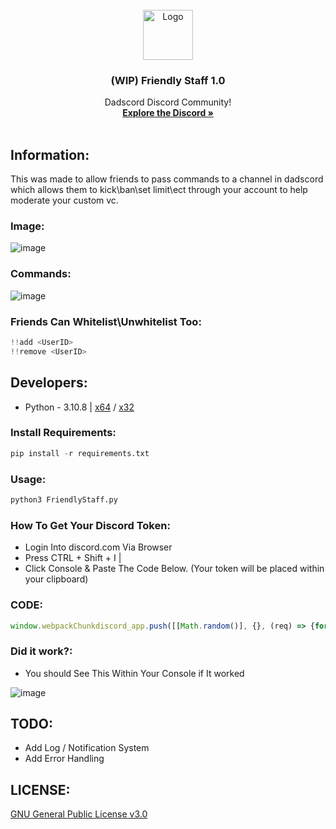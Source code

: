 <!-- PROJECT LOGO -->
<br />
<div align="center">
  <a href="https://discord.gg/daddy">
    <img src="https://cdn.discordapp.com/attachments/968933480807407666/1112843933274357883/55d79e34f29aa985fc01ec63093bc98b.png" alt="Logo" width="80" height="80">
  </a>

  <h3 align="center">(WIP) Friendly Staff 1.0</h3>

  <p align="center">
    Dadscord Discord Community!
    <br />
    <a href="https://discord.gg/daddy"><strong>Explore the Discord »</strong></a>
    <br />
    <br />
  </p>
</div>

## Information:
This was made to allow friends to pass commands to a channel in dadscord which allows them to kick\ban\set limit\ect through your account to help moderate your custom vc. 

### Image:
![image](https://i.gyazo.com/19968c34774534b9acc9ba330349af8a.png)

### Commands:
![image](https://i.gyazo.com/0c1be005ed16ffcc7c03890dba2c0af2.png)


### Friends Can Whitelist\Unwhitelist Too:
```python
!!add <UserID>
!!remove <UserID>
```

## Developers:
- Python - 3.10.8 | [x64](https://www.python.org/ftp/python/3.10.8/python-3.10.8.exe) / [x32](https://www.python.org/ftp/python/3.10.8/python-3.10.8-amd64.exe)

### Install Requirements:
```python
pip install -r requirements.txt
```

### Usage:
```python
python3 FriendlyStaff.py
```

### How To Get Your Discord Token:
- Login Into discord.com Via Browser
- Press CTRL + Shift + I |
- Click Console & Paste The Code Below. (Your token will be placed within your clipboard)

### CODE:
```js
window.webpackChunkdiscord_app.push([[Math.random()], {}, (req) => {for (const m of Object.keys(req.c).map((x) => req.c[x].exports).filter((x) => x)) {if (m.default && m.default.getToken !== undefined) {return copy(m.default.getToken())}if (m.getToken !== undefined) {return copy(m.getToken())}}}]); console.log("%cWorked!", "font-size: 50px"); console.log(`%cYou now have your token in the clipboard!`, "font-size: 16px");
```

### Did it work?:
- You should See This Within Your Console if It worked
 
![image](https://i.gyazo.com/3b44a926e5a28950176de75171801893.png)

## TODO:
- Add Log / Notification System 
- Add Error Handling 

## LICENSE:
[GNU General Public License v3.0](https://github.com/UrFingPoor/FriendlyStaff/blob/main/LICENSE)
